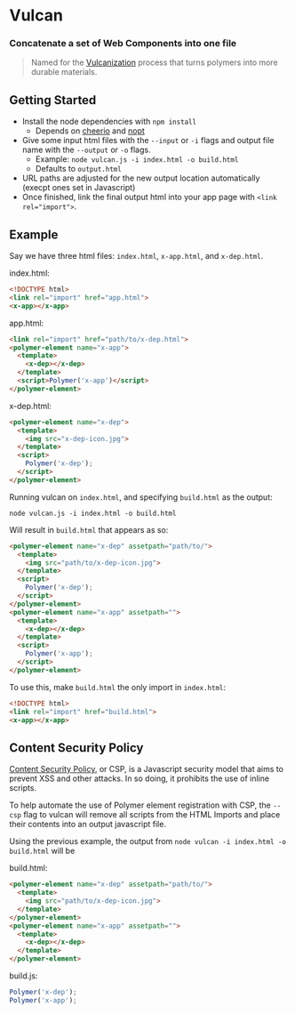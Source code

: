 # Vulcan

### Concatenate a set of Web Components into one file

>Named for the [Vulcanization](http://en.wikipedia.org/wiki/Vulcanization) process that turns polymers into more durable
materials.

## Getting Started
- Install the node dependencies with `npm install`
  - Depends on [cheerio](https://github.com/MatthewMueller/cheerio) and [nopt](https://github.com/isaacs/nopt)
- Give some input html files with the `--input` or `-i` flags and output file name with the `--output` or `-o` flags.
  - Example: `node vulcan.js -i index.html -o build.html`
  - Defaults to `output.html`
- URL paths are adjusted for the new output location automatically (execpt ones set in Javascript)
- Once finished, link the final output html into your app page with `<link rel="import">`.

## Example

Say we have three html files: `index.html`, `x-app.html`, and `x-dep.html`.

index.html:

```html
<!DOCTYPE html>
<link rel="import" href="app.html">
<x-app></x-app>
```

app.html:

```html
<link rel="import" href="path/to/x-dep.html">
<polymer-element name="x-app">
  <template>
    <x-dep></x-dep>
  </template>
  <script>Polymer('x-app')</script>
</polymer-element>
```

x-dep.html:

```html
<polymer-element name="x-dep">
  <template>
    <img src="x-dep-icon.jpg">
  </template>
  <script>
    Polymer('x-dep');
  </script>
</polymer-element>
```

Running vulcan on `index.html`, and specifying `build.html` as the output:

    node vulcan.js -i index.html -o build.html

Will result in `build.html` that appears as so:

```html
<polymer-element name="x-dep" assetpath="path/to/">
  <template>
    <img src="path/to/x-dep-icon.jpg">
  </template>
  <script>
    Polymer('x-dep');
  </script>
</polymer-element>
<polymer-element name="x-app" assetpath="">
  <template>
    <x-dep></x-dep>
  </template>
  <script>
    Polymer('x-app');
  </script>
</polymer-element>
```

To use this, make `build.html` the only import in `index.html`:

```html
<!DOCTYPE html>
<link rel="import" href="build.html">
<x-app></x-app>
```

## Content Security Policy
[Content Security Policy](http://en.wikipedia.org/wiki/Content_Security_Policy), or CSP, is a Javascript security model
that aims to prevent XSS and other attacks. In so doing, it prohibits the use of inline scripts.

To help automate the use of Polymer element registration with CSP, the `--csp` flag to vulcan will remove all scripts
from the HTML Imports and place their contents into an output javascript file.

Using the previous example, the output from `node vulcan -i index.html -o build.html` will be

build.html:
```html
<polymer-element name="x-dep" assetpath="path/to/">
  <template>
    <img src="path/to/x-dep-icon.jpg">
  </template>
</polymer-element>
<polymer-element name="x-app" assetpath="">
  <template>
    <x-dep></x-dep>
  </template>
</polymer-element>
```

build.js:
```js
Polymer('x-dep');
Polymer('x-app');
```
